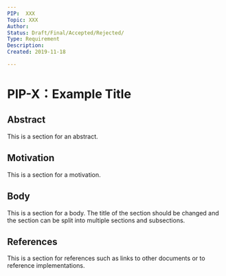 ```yaml
---
PIP:  XXX
Topic: XXX
Author: 
Status: Draft/Final/Accepted/Rejected/
Type: Requirement
Description: 
Created: 2019-11-18

---
```


# PIP-X：Example Title

## Abstract

This is a section for an abstract.

## Motivation

This is a section for a motivation.

## Body

This is a section for a body. The title of the section should be changed
and the section can be split into multiple sections and subsections.

## References

This is a section for references such as links to other documents 
or to reference implementations.
